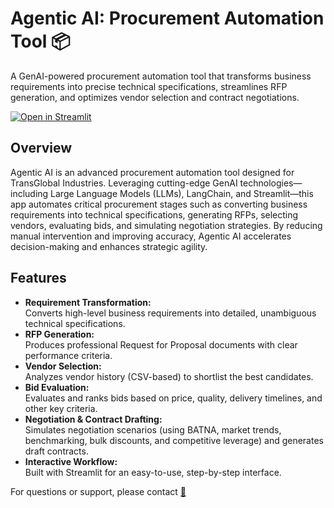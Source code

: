 # Agentic AI: Procurement Automation Tool 📦

A GenAI-powered procurement automation tool that transforms business requirements into precise technical specifications, streamlines RFP generation, and optimizes vendor selection and contract negotiations.

[![Open in Streamlit](https://static.streamlit.io/badges/streamlit_badge_black_white.svg)](https://procurementagent.streamlit.app/)

## Overview
Agentic AI is an advanced procurement automation tool designed for TransGlobal Industries. Leveraging cutting-edge GenAI technologies—including Large Language Models (LLMs), LangChain, and Streamlit—this app automates critical procurement stages such as converting business requirements into technical specifications, generating RFPs, selecting vendors, evaluating bids, and simulating negotiation strategies. By reducing manual intervention and improving accuracy, Agentic AI accelerates decision-making and enhances strategic agility.

## Features
- **Requirement Transformation:**  
  Converts high-level business requirements into detailed, unambiguous technical specifications.
- **RFP Generation:**  
  Produces professional Request for Proposal documents with clear performance criteria.
- **Vendor Selection:**  
  Analyzes vendor history (CSV-based) to shortlist the best candidates.
- **Bid Evaluation:**  
  Evaluates and ranks bids based on price, quality, delivery timelines, and other key criteria.
- **Negotiation & Contract Drafting:**  
  Simulates negotiation scenarios (using BATNA, market trends, benchmarking, bulk discounts, and competitive leverage) and generates draft contracts.
- **Interactive Workflow:**  
  Built with Streamlit for an easy-to-use, step-by-step interface.

For questions or support, please contact [📧](mailto:anubhav.verma360@gmail.com)
